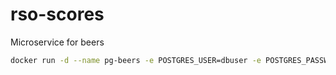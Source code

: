 # rso-scores
Microservice for beers

```bash
docker run -d --name pg-beers -e POSTGRES_USER=dbuser -e POSTGRES_PASSWORD=postgres -e POSTGRES_DB=beers -p 5432:5432 postgres:10.5
```